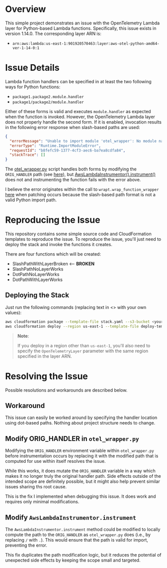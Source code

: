 # Overview

This simple project demonstrates an issue with the OpenTelemetry Lambda layer
for Python-based Lambda functions.  Specifically, this issue exists in version
1.14.0. The corresponding layer ARN is:

 - `arn:aws:lambda:us-east-1:901920570463:layer:aws-otel-python-amd64-ver-1-14-0:1`

# Issue Details

Lambda function handlers can be specified in at least the two following ways for
Python functions:

 - `package1.package2.module.handler`
 - `package1/package2/module.handler`

Either of these forms is valid and executes `module.handler` as expected when
the function is invoked. However, the OpenTelemetry Lambda layer does not
properly handle the second form. If it is enabled, invocation results in the
following error response when slash-based paths are used:

```json
{
  "errorMessage": "Unable to import module 'otel_wrapper': No module named 'package1/package2/module'",
  "errorType": "Runtime.ImportModuleError",
  "requestId": "b8fefc59-1377-4cf3-aec6-ba7ea8cdfa84",
  "stackTrace": []
}
```

The
[otel_wrapper.py](https://github.com/open-telemetry/opentelemetry-lambda/blob/f48ed2cff0c18722639d6062b93b02c64fc9cec4/python/src/otel/otel_sdk/otel_wrapper.py)
script handles both forms by modifying the `ORIG_HANDLER` path (see
[here](https://github.com/open-telemetry/opentelemetry-lambda/blob/f48ed2cff0c18722639d6062b93b02c64fc9cec4/python/src/otel/otel_sdk/otel_wrapper.py#L43)),
but
[AwsLambdaInstrumentor().instrument()](https://github.com/open-telemetry/opentelemetry-lambda/blob/f48ed2cff0c18722639d6062b93b02c64fc9cec4/python/src/otel/otel_sdk/otel_wrapper.py#L52)
does not and instrumenting the function fails with the error above.

I believe the error originates within the call to `wrapt.wrap_function_wrapper`
[here](https://github.com/open-telemetry/opentelemetry-python-contrib/blob/b6b269064c5e9bf1304dcdbe6686cca2dd87eb42/instrumentation/opentelemetry-instrumentation-aws-lambda/src/opentelemetry/instrumentation/aws_lambda/__init__.py#L347)
when patching occurs because the slash-based path format is not a valid Python
import path.

# Reproducing the Issue
This repository contains some simple source code and CloudFormation templates to
reproduce the issue.  To reproduce the issue, you'll just need to deploy the
stack and invoke the functions it creates.

There are four functions which will be created:

 - SlashPathWithLayerBroken <-- **BROKEN**
 - SlashPathNoLayerWorks
 - DotPathNoLayerWorks
 - DotPathWithLayerWorks

## Deploying the Stack
Just run the following commands (replacing text in <> with your own values):

```bash
aws cloudformation package --template-file stack.yaml --s3-bucket <your-bucket> --profile <your-profile> > deploy-template.yaml
aws cloudformation deploy --region us-east-1 --template-file deploy-template.yaml --stack-name otel-issue-demo --profile personal --capabilities CAPABILITY_IAM
```

> **Note**:
> 
> If you deploy in a region other than `us-east-1`, you'll also need to specify the
> `OpenTelemetryLayer` parameter with the same region specified in the layer ARN.

# Resolving the Issue

Possible resolutions and workarounds are described below.

## Workaround
This issue can easily be worked around by specifying the handler location using
dot-based paths. Nothing about project structure needs to change.

## Modify ORIG_HANDLER in `otel_wrapper.py`
Modifying the `ORIG_HANDLER` environment variable within `otel_wrapper.py`
before instrumentation occurs by replacing it with the modified path that
is computed for use within itself resolves the issue.

While this works, it does mutate the `ORIG_HANDLER` variable in a way which
makes it no longer truly the original handler path. Side effects outside of the
intended scope are definitely possible, but it might also help prevent similar
issues sharing ths root cause.

This is the fix I implemented when debugging this issue. It does work and requires
only minimal modifications.

## Modify `AwsLambdaInstrumentor.instrument`
The `AwsLambdaInstrumentor.instrument` method could be modified to locally
compute the path to the `ORIG_HANDLER` as `otel_wrapper.py` does (i.e., by
replacing `/` with `.`). This would ensure that the path is valid for import,
preventing the error.

This fix duplicates the path modification logic, but it reduces the potential
of unexpected side effects by keeping the scope small and targeted.